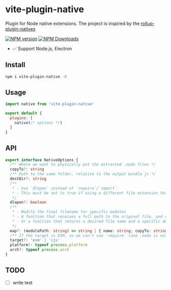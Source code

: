 # vite-plugin-native

Plugin for Node native extensions. The project is inspired by the [rollup-plugin-natives](https://github.com/danielgindi/rollup-plugin-natives)

[![NPM version](https://img.shields.io/npm/v/vite-plugin-native.svg)](https://npmjs.org/package/vite-plugin-native)
[![NPM Downloads](https://img.shields.io/npm/dm/vite-plugin-native.svg)](https://npmjs.org/package/vite-plugin-native)

- ✅ Support Node.js, Electron

## Install

```bash
npm i vite-plugin-native -D
```

## Usage

```javascript
import native from 'vite-plugin-native'

export default {
  plugins: [
    native(/* options */)
  ]
}
```

## API

```ts
export interface NativeOptions {
  /** Where we want to physically put the extracted .node files */
  copyTo?: string
  /** Path to the same folder, relative to the output bundle js */
  destDir?: string
  /**
   * - Use `dlopen` instead of `require`/`import`.
   * - This must be set to true if using a different file extension that '.node'
   */
  dlopen?: boolean
  /**
   * - Modify the final filename for specific modules
   * - A function that receives a full path to the original file, and returns a desired filename
   * - Or a function that returns a desired file name and a specific destination to copy to
   */
  map?: (modulePath: string) => string | { name: string; copyTo: string }
  /** If the target is ESM, so we can't use `require` (and .node is not supported in `import` anyway), we will need to use `createRequire` instead. */
  target?: 'esm' | 'cjs'
  platform?: typeof process.platform
  arch?: typeof process.arch
}
```

## TODO

- [ ] write test
